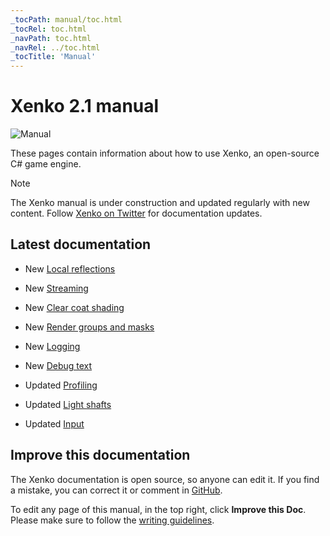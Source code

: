 ```yaml
---
_tocPath: manual/toc.html
_tocRel: toc.html
_navPath: toc.html
_navRel: ../toc.html
_tocTitle: 'Manual'
---
```


# Xenko 2.1 manual

![Manual](get-started/media/get-started.jpg)

These pages contain information about how to use Xenko, an open-source C# game engine.

>[!Note]
>The Xenko manual is under construction and updated regularly with new content. Follow [Xenko on Twitter](https://twitter.com/xenko3d?lang=en) for documentation updates.

## Latest documentation

* <span class="label label-doc-highlight">New</span> [Local reflections](graphics/post-effects/local-reflections.md)

* <span class="label label-doc-highlight">New</span> [Streaming](graphics/textures/streaming.md)

* <span class="label label-doc-highlight">New</span> [Clear coat shading](graphics/materials/clear-coat-shading.md)

* <span class="label label-doc-highlight">New</span> [Render groups and masks](graphics/graphics-compositor/render-groups-and-masks.md)

* <span class="label label-doc-highlight">New</span> [Logging](troubleshooting/logging.md)

* <span class="label label-doc-highlight">New</span> [Debug text](troubleshooting/debug-text.md)

* <span class="label label-doc-highlight">Updated</span> [Profiling](troubleshooting/profiling.md)

* <span class="label label-doc-highlight">Updated</span> [Light shafts](graphics/lights-and-shadows/light-shafts.md)

* <span class="label label-doc-highlight">Updated</span> [Input](input/index.md)

## Improve this documentation

The Xenko documentation is open source, so anyone can edit it. If you find a mistake, you can correct it or comment in [GitHub](https://github.com/SiliconStudio/xenko-docs).

To edit any page of this manual, in the top right, click **Improve this Doc**. Please make sure to follow the [writing guidelines](https://github.com/SiliconStudio/xenko-docs/blob/master-2.0/GUIDELINES.md).